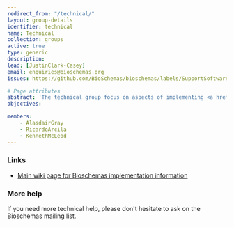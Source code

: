 ```yaml
---
redirect_from: "/technical/"
layout: group-details
identifier: technical
name: Technical
collection: groups
active: true
type: generic
description:
lead: [JustinClark-Casey]
email: enquiries@bioschemas.org
issues: https://github.com/BioSchemas/bioschemas/labels/SupportSoftware

# Page attributes
abstract: 'The technical group focus on aspects of implementing <a href="http://bioschemas.org">Bioschemas</a> markup. Please see the <a href="http://bioschemas.org/specifications/">Specifications</a> page for the schemas themselves. Please see the <a href="http://bioschemas.org/tools/">tools</a> page for tools that can help in publishing or consuming markup.'
objectives:

members:
    - AlasdairGray
    - RicardoArcila
    - KennethMcLeod
---
```


<div id="links">
    <h3>Links</h3>
    <ul>
        <li>
            <a href="https://github.com/BioSchemas/specifications/wiki/Technical">Main wiki page for Bioschemas implementation information </a>
        </li>
    </ul>
</div>
<div id="help">
    <h3>More help</h3>
    <p>
        If you need more technical help, please don't hesitate to ask on the Bioschemas mailing list.
    </p>
</div>
